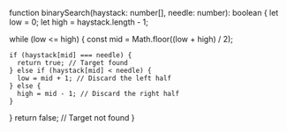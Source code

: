 function binarySearch(haystack: number[], needle: number): boolean {
  let low = 0;
  let high = haystack.length - 1;

  while (low <= high) {
    const mid = Math.floor((low + high) / 2);

    if (haystack[mid] === needle) {
      return true; // Target found
    } else if (haystack[mid] < needle) {
      low = mid + 1; // Discard the left half
    } else {
      high = mid - 1; // Discard the right half
    }
  }
  return false; // Target not found
}
